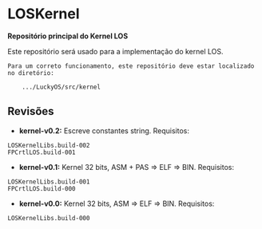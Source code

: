 # LOSKernel #
**Repositório principal do Kernel LOS**

Este repositório será usado para a implementação do kernel LOS.

```
Para um correto funcionamento, este repositório deve estar localizado no diretório:

	.../LuckyOS/src/kernel
```

## Revisões ##

* **kernel-v0.2:** Escreve constantes string.
Requisitos:

```
LOSKernelLibs.build-002
FPCrtlLOS.build-001
```

* **kernel-v0.1:** Kernel 32 bits, ASM + PAS => ELF => BIN.
Requisitos:

```
LOSKernelLibs.build-001
FPCrtlLOS.build-000
```

* **kernel-v0.0:** Kernel 32 bits, ASM => ELF => BIN.
Requisitos:

```
LOSKernelLibs.build-000
```
